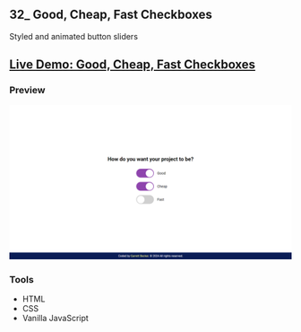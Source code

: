 ## 32_ Good, Cheap, Fast Checkboxes

Styled and animated button sliders

## [Live Demo: Good, Cheap, Fast Checkboxes](https://32-good-cheap-fast-gdbecker.replit.app/)

### Preview

!["HomePage"](./HomePage.png)

### Tools
- HTML
- CSS
- Vanilla JavaScript